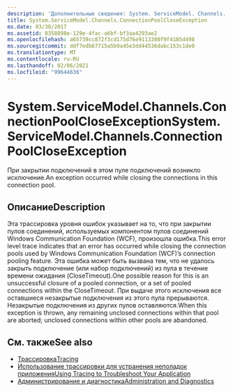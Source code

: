 ```yaml
---
description: 'Дополнительные сведения: System. ServiceModel. Channels. Коннектионпулклосиксцептион'
title: System.ServiceModel.Channels.ConnectionPoolCloseException
ms.date: 03/30/2017
ms.assetid: 8358898e-129e-4fac-a6bf-bf3aa4293ae2
ms.openlocfilehash: a65739cc872f3cd175d76e9113380f9f4185d498
ms.sourcegitcommit: ddf7edb67715a5b9a45e3dd44536dabc153c1de0
ms.translationtype: MT
ms.contentlocale: ru-RU
ms.lasthandoff: 02/06/2021
ms.locfileid: "99644636"
---
```

# <a name="systemservicemodelchannelsconnectionpoolcloseexception"></a><span data-ttu-id="7a0c5-103">System.ServiceModel.Channels.ConnectionPoolCloseException</span><span class="sxs-lookup"><span data-stu-id="7a0c5-103">System.ServiceModel.Channels.ConnectionPoolCloseException</span></span>

<span data-ttu-id="7a0c5-104">При закрытии подключений в этом пуле подключений возникло исключение.</span><span class="sxs-lookup"><span data-stu-id="7a0c5-104">An exception occurred while closing the connections in this connection pool.</span></span>  
  
## <a name="description"></a><span data-ttu-id="7a0c5-105">Описание</span><span class="sxs-lookup"><span data-stu-id="7a0c5-105">Description</span></span>  

 <span data-ttu-id="7a0c5-106">Эта трассировка уровня ошибок указывает на то, что при закрытии пулов соединений, используемых компонентом пулов соединений Windows Communication Foundation (WCF), произошла ошибка.</span><span class="sxs-lookup"><span data-stu-id="7a0c5-106">This error level trace indicates that an error has occurred while closing the connection pools used by Windows Communication Foundation (WCF)’s connection pooling feature.</span></span> <span data-ttu-id="7a0c5-107">Эта ошибка может быть вызвана тем, что не удалось закрыть подключение (или набор подключений) из пула в течение времени ожидания (CloseTimeout).</span><span class="sxs-lookup"><span data-stu-id="7a0c5-107">One possible reason for this is an unsuccessful closure of a pooled connection, or a set of pooled connections within the CloseTimeout.</span></span> <span data-ttu-id="7a0c5-108">При выдаче этого исключения все оставшиеся незакрытые подключения из этого пула прерываются. Незакрытые подключения из других пулов оставляются.</span><span class="sxs-lookup"><span data-stu-id="7a0c5-108">When this exception is thrown, any remaining unclosed connections within that pool are aborted; unclosed connections within other pools are abandoned.</span></span>  
  
## <a name="see-also"></a><span data-ttu-id="7a0c5-109">См. также</span><span class="sxs-lookup"><span data-stu-id="7a0c5-109">See also</span></span>

- [<span data-ttu-id="7a0c5-110">Трассировка</span><span class="sxs-lookup"><span data-stu-id="7a0c5-110">Tracing</span></span>](index.md)
- [<span data-ttu-id="7a0c5-111">Использование трассировки для устранения неполадок приложения</span><span class="sxs-lookup"><span data-stu-id="7a0c5-111">Using Tracing to Troubleshoot Your Application</span></span>](using-tracing-to-troubleshoot-your-application.md)
- [<span data-ttu-id="7a0c5-112">Администрирование и диагностика</span><span class="sxs-lookup"><span data-stu-id="7a0c5-112">Administration and Diagnostics</span></span>](../index.md)
